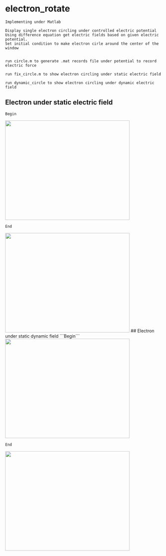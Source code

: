 # electron_rotate
```
Implementing under Matlab

Display single electron circling under controlled electric potential
Using difference equation get electric fields based on given electric potential.
Set initial condition to make electron cirle around the center of the window 


run circle.m to generate .mat records file under potential to record electric force

run fix_circle.m to show electron circling under static electric field

run dynamic_circle to show electron circling under dynamic electric field
```
## Electron under static electric field
```Begin```


<img src="https://github.com/jasoonn/electron_rotate/blob/master/images/no_change.gif" width="400" height="320">

```End```


<img src="https://github.com/jasoonn/electron_rotate/blob/master/images/no_change_final.gif" width="400" height="320">
## Electron under static dynamic field
```Begin```


<img src="https://github.com/jasoonn/electron_rotate/blob/master/images/dynamic.gif" width="400" height="320">

```End```


<img src="https://github.com/jasoonn/electron_rotate/blob/master/images/dymamic.PNG" width="400" height="320">



